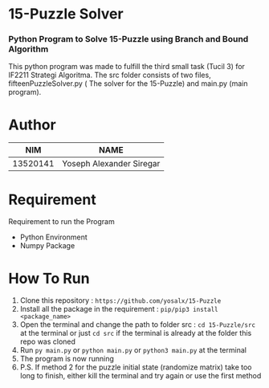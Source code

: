 # 15-Puzzle Solver

### Python Program to Solve 15-Puzzle using Branch and Bound Algorithm
This python program was made to fulfill the third small task (Tucil 3) for IF2211 Strategi Algoritma. The src folder consists of two files, fifteenPuzzleSolver.py ( The solver for the 15-Puzzle) and main.py (main program).

# Author

| NIM      | NAME                     |
|----------|--------------------------|
| 13520141 | Yoseph Alexander Siregar |

# Requirement
Requirement to run the Program
* Python Environment
* Numpy Package

# How To Run
1. Clone this repository : `https://github.com/yosalx/15-Puzzle`
2. Install all the package in the requirement : `pip/pip3 install <package_name>`
3. Open the terminal and change the path to folder src : `cd 15-Puzzle/src` at the terminal  or just `cd src` if the terminal is already at the folder this repo was cloned
4. Run `py main.py` or `python main.py` or `python3 main.py` at the terminal
5. The program is now running
6. P.S. If method 2 for the puzzle initial state (randomize matrix) take too long to finish, either kill the terminal and try again or use the first method

